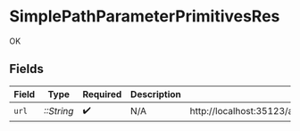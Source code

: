 # SimplePathParameterPrimitivesRes

OK


## Fields

| Field                                                                       | Type                                                                        | Required                                                                    | Description                                                                 | Example                                                                     |
| --------------------------------------------------------------------------- | --------------------------------------------------------------------------- | --------------------------------------------------------------------------- | --------------------------------------------------------------------------- | --------------------------------------------------------------------------- |
| `url`                                                                       | *::String*                                                                  | :heavy_check_mark:                                                          | N/A                                                                         | http://localhost:35123/anything/pathParams/str/test/bool/true/int/1/num/1.1 |
